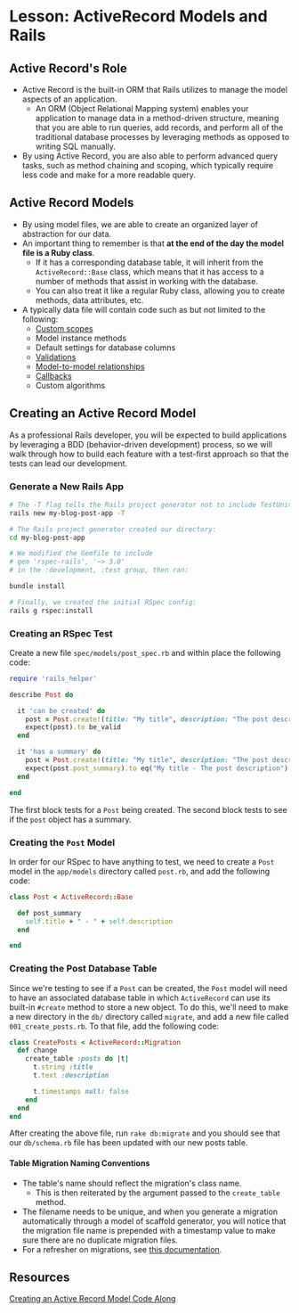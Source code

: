 # Lesson: ActiveRecord Models and Rails

## Active Record's Role

- Active Record is the built-in ORM that Rails utilizes to manage the model aspects of an application.
  - An ORM (Object Relational Mapping system) enables your application to manage data in a method-driven structure, meaning that you are able to run queries, add records, and perform all of the traditional database processes by leveraging methods as opposed to writing SQL manually.
- By using Active Record, you are also able to perform advanced query tasks, such as method chaining and scoping, which typically require less code and make for a more readable query.

## Active Record Models

- By using model files, we are able to create an organized layer of abstraction for our data.
- An important thing to remember is that **at the end of the day the model file is a Ruby class**.
  - If it has a corresponding database table, it will inherit from the `ActiveRecord::Base` class, which means that it has access to a number of methods that assist in working with the database.
  - You can also treat it like a regular Ruby class, allowing you to create methods, data attributes, etc.
- A typically data file will contain code such as but not limited to the following:
  - [Custom scopes](https://api.rubyonrails.org/classes/ActiveRecord/Scoping/Named/ClassMethods.html)
  - Model instance methods
  - Default settings for database columns
  - [Validations](https://api.rubyonrails.org/classes/ActiveModel/Validations/ClassMethods.html)
  - [Model-to-model relationships](https://api.rubyonrails.org/classes/ActiveRecord/Associations/ClassMethods.html)
  - [Callbacks](https://api.rubyonrails.org/classes/ActiveRecord/Callbacks.html)
  - Custom algorithms

## Creating an Active Record Model

As a professional Rails developer, you will be expected to build applications by leveraging a BDD (behavior-driven development) process, so we will walk through how to build each feature with a test-first approach so that the tests can lead our development.

### Generate a New Rails App

```bash
# The -T flag tells the Rails project generator not to include TestUnit, the default testing framework:
rails new my-blog-post-app -T

# The Rails project generator created our directory:
cd my-blog-post-app

# We modified the Gemfile to include
# gem 'rspec-rails', '~> 3.0'
# in the :development, :test group, then ran:

bundle install

# Finally, we created the initial RSpec config:
rails g rspec:install
```

### Creating an RSpec Test

Create a new file `spec/models/post_spec.rb` and within place the following code:

```ruby
require 'rails_helper'

describe Post do

  it 'can be created' do
    post = Post.create!(title: "My title", description: "The post description")
    expect(post).to be_valid
  end

  it 'has a summary' do
    post = Post.create!(title: "My title", description: "The post description")
    expect(post.post_summary).to eq("My title - The post description")
  end

end
```

The first block tests for a `Post` being created. The second block tests to see if the `post` object has a summary.

### Creating the `Post` Model

In order for our RSpec to have anything to test, we need to create a `Post` model in the `app/models` directory called `post.rb`, and add the following code:

```ruby
class Post < ActiveRecord::Base

  def post_summary
    self.title + " - " + self.description
  end

end
```

### Creating the Post Database Table

Since we're testing to see if a `Post` can be created, the `Post` model will need to have an associated database table in which `ActiveRecord` can use its built-in `#create` method to store a new object. To do this, we'll need to make a new directory in the `db/` directory called `migrate`, and add a new file called `001_create_posts.rb`. To that file, add the following code:

```ruby
class CreatePosts < ActiveRecord::Migration
  def change
    create_table :posts do |t|
      t.string :title
      t.text :description

      t.timestamps null: false
    end
  end
end
```

After creating the above file, run `rake db:migrate` and you should see that our `db/schema.rb` file has been updated with our new posts table.

#### Table Migration Naming Conventions

- The table's name should reflect the migration's class name.
  - This is then reiterated by the argument passed to the `create_table` method.
- The filename needs to be unique, and when you generate a migration automatically through a model of scaffold generator, you will notice that the migration file name is prepended with a timestamp value to make sure there are no duplicate migration files.
- For a refresher on migrations, see [this documentation](https://edgeguides.rubyonrails.org/active_record_migrations.html).

## Resources

[Creating an Active Record Model Code Along](https://github.com/meg-gutshall/rails-activerecord-models-and-rails-readme-v-000)
